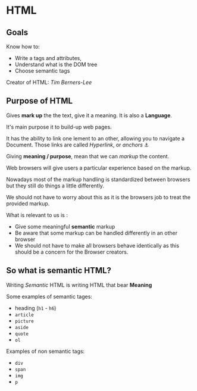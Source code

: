 # HTML

## Goals

Know how to:

- Write a tags and attributes,
- Understand what is the DOM tree
- Choose semantic tags

Creator of HTML: _Tim Berners-Lee_

## Purpose of HTML

Gives **mark up** the the text, give it a meaning. It is also a **Language**.

It's main purpose it to build-up web pages.

It has the ability to link one lement to an other, allowing you to navigate a Document.
Those links are called _Hyperlink_, or _anchors_ ⚓️

Giving **meaning / purpose**, mean that we can _markup_ the content.

Web browsers will give users a particular experience based on the markup.

Nowadays most of the markup handling is standardized between browsers but they still do things a little differently.

We should not have to worry about this as it is the browsers job to treat the provided markup.

What is relevant to us is :

- Give some meaningful **semantic** markup
- Be aware that some markup can be handled differently in an other browser
- We should not have to make all browsers behave identically as this should be a concern for the Browser creators.

## So what is semantic HTML?

Writing _Semantic_ HTML is writing HTML that bear **Meaning**

Some examples of semantic tages:

- heading (`h1` - `h6`)
- `article`
- `picture`
- `aside`
- `quote`
- `ol`

Examples of non semantic tags:

- `div`
- `span`
- `img`
- `p`
